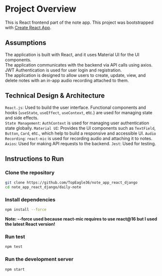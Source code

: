 # Project Overview

This is React frontend part of the note app.
This project was bootstrapped with [Create React App](https://github.com/facebook/create-react-app).

## Assumptions

The application is built with React, and it uses Material UI for the UI components.\
The application communicates with the backend via API calls using axios.\
JWT Authentication is used for user login and registration.\
The application is designed to allow users to create, update, view, and delete notes with an in-app audio recording attached to them.

## Technical Design & Architecture

`React.js`: Used to build the user interface. Functional components and hooks (`useState`, `useEffect`, `useContext`, etc.) are used for managing state and side effects.\
`State Management`: `AuthContext` is used for managing user authentication state globally.
`Material UI`: Provides the UI components such as `TextField`, `Button`, `Card`, etc., which help to build a responsive and accessible UI.
`Audio Recording`: `react-mic` is used for recording audio and attaching it to notes.
`Axios`: Used for making API requests to the backend.
`Jest`: Used for testing.

## Instructions to Run

### Clone the repository

```bash
git clone https://github.com/TopEagle36/note_app_react_django
cd note_app_react_django/daily-note
```

### Install dependencies

```bash
npm install --force
```
**Note: --force used because react-mic requires to use react@16 but I used the latest React version!**

### Run test

```bash
npm test
```

### Run the development server

```bash
npm start
```